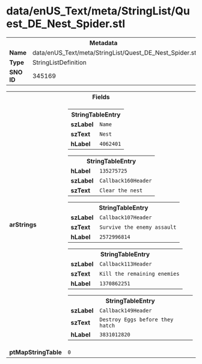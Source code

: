 <h1>data/enUS_Text/meta/StringList/Quest_DE_Nest_Spider.stl</h1><table><tr><th colspan="100%">Metadata</th></tr><tr><td><b>Name</b></td><td>data/enUS_Text/meta/StringList/Quest_DE_Nest_Spider.stl</td></tr><tr><td><b>Type</b></td><td>StringListDefinition</td></tr><tr><td><b>SNO ID</b></td><td>345169</td></tr></table>

<table><tr><th colspan="100%">Fields</th></tr><tr><td><b>arStrings</b></td><td><table><tr><th colspan="100%">StringTableEntry</th></tr><tr><td><b>szLabel</b></td><td><code>Name</code></td></tr><tr><td><b>szText</b></td><td><code>Nest</code></td></tr><tr><td><b>hLabel</b></td><td><code>4062401</code></td></tr></table>


<table><tr><th colspan="100%">StringTableEntry</th></tr><tr><td><b>hLabel</b></td><td><code>135275725</code></td></tr><tr><td><b>szLabel</b></td><td><code>Callback160Header</code></td></tr><tr><td><b>szText</b></td><td><code>Clear the nest</code></td></tr></table>


<table><tr><th colspan="100%">StringTableEntry</th></tr><tr><td><b>szLabel</b></td><td><code>Callback107Header</code></td></tr><tr><td><b>szText</b></td><td><code>Survive the enemy assault</code></td></tr><tr><td><b>hLabel</b></td><td><code>2572996814</code></td></tr></table>


<table><tr><th colspan="100%">StringTableEntry</th></tr><tr><td><b>szLabel</b></td><td><code>Callback113Header</code></td></tr><tr><td><b>szText</b></td><td><code>Kill the remaining enemies</code></td></tr><tr><td><b>hLabel</b></td><td><code>1370862251</code></td></tr></table>


<table><tr><th colspan="100%">StringTableEntry</th></tr><tr><td><b>szLabel</b></td><td><code>Callback149Header</code></td></tr><tr><td><b>szText</b></td><td><code>Destroy Eggs before they hatch</code></td></tr><tr><td><b>hLabel</b></td><td><code>3831012820</code></td></tr></table>


</td></tr><tr><td><b>ptMapStringTable</b></td><td><code>0</code></td></tr></table>


